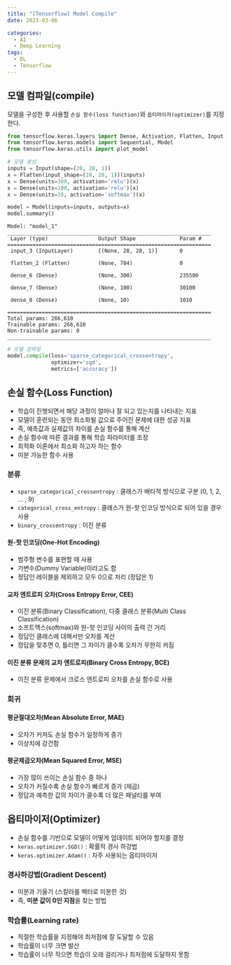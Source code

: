 ```yaml
---
title: "[Tensorflow] Model Compile"
date: 2023-03-06

categories:
  - AI
  - Deep Learning
tags:
  - DL
  - Tensorflow
---
```

    

## 모델 컴파일(compile)
모델을 구성한 후 사용할 `손실 함수(loss function)`와 `옵티마이저(optimizer)`를 지정한다.


```python
from tensorflow.keras.layers import Dense, Activation, Flatten, Input
from tensorflow.keras.models import Sequential, Model
from tensorflow.keras.utils import plot_model
```


```python
# 모델 생성
inputs = Input(shape=(28, 28, 1))
x = Flatten(input_shape=(28, 28, 1))(inputs)
x = Dense(units=300, activation='relu')(x)
x = Dense(units=100, activation='relu')(x)
x = Dense(units=10, activation='softmax')(x)

model = Model(inputs=inputs, outputs=x)
model.summary()
```

    Model: "model_1"
    _________________________________________________________________
     Layer (type)                Output Shape              Param #   
    =================================================================
     input_3 (InputLayer)        [(None, 28, 28, 1)]       0         
                                                                     
     flatten_2 (Flatten)         (None, 784)               0         
                                                                     
     dense_6 (Dense)             (None, 300)               235500    
                                                                     
     dense_7 (Dense)             (None, 100)               30100     
                                                                     
     dense_8 (Dense)             (None, 10)                1010      
                                                                     
    =================================================================
    Total params: 266,610
    Trainable params: 266,610
    Non-trainable params: 0
    _________________________________________________________________
    


```python
# 모델 컴파일
model.compile(loss='sparse_categorical_crossentropy',
              optimizer='sgd',
              metrics=['accuracy'])
```

## 손실 함수(Loss Function)
- 학습이 진행되면서 해당 과정이 얼마나 잘 되고 있는지를 나타내는 지표
- 모델이 훈련되는 동안 최소화될 값으로 주어진 문제에 대한 성공 지표
- 즉, 예측값과 실제값의 차이를 손실 함수를 통해 계산
- 손실 함수에 따른 결과를 통해 학습 파라미터를 조정
- 최적화 이론에서 최소화 하고자 하는 함수
- 미분 가능한 함수 사용

### 분류
- `sparse_categorical_crossentropy` : 클래스가 배타적 방식으로 구분 (0, 1, 2, ... , 9)
- `categorical_cross_entropy` : 클래스가 원-핫 인코딩 방식으로 되어 있을 경우 사용
- `binary_crossentropy` : 이진 분류

#### 원-핫 인코딩(One-Hot Encoding)
- 범주형 변수를 표현할 때 사용
- 가변수(Dummy Variable)이라고도 함
- 정답인 레이블을 제외하고 모두 0으로 처리 (정답은 1)

#### 교차 엔트로피 오차(Cross Entropy Error, CEE)
- 이진 분류(Binary Classification), 다중 클래스 분류(Multi Class Classification)
- 소프트맥스(softmax)와 원-핫 인코딩 사이의 출력 간 거리
- 정답인 클래스에 대해서만 오차를 계산
- 정답을 맞추면 0, 틀리면 그 차이가 클수록 오차가 무한히 커짐

#### 이진 분류 문제의 교차 엔트로피(Binary Cross Entropy, BCE)
- 이진 분류 문제에서 크로스 엔트로피 오차를 손실 함수로 사용

### 회귀
#### 평균절대오차(Mean Absolute Error, MAE)
- 오차가 커져도 손실 함수가 일정하게 증가
- 이상치에 강건함

#### 평균제곱오차(Mean Squared Error, MSE)
- 가장 많이 쓰이는 손실 함수 중 하나
- 오차가 커질수록 손실 함수가 빠르게 증가 (제곱)
- 정답과 예측한 값의 차이가 클수록 더 많은 패널티를 부여

## 옵티마이저(Optimizer)
- 손실 함수를 기반으로 모델이 어떻게 업데이트 되어야 할지를 결정
- `keras.optimizer.SGD()` : 확률적 경사 하강법
- `keras.optimizer.Adam()` : 자주 사용되는 옵티마이저

### 경사하강법(Gradient Descent)
- 미분과 기울기 (스칼라를 벡터로 미분한 것)
- 즉, **미분 값이 0인 지점**을 찾는 방법

### 학습률(Learning rate)
- 적절한 학습률을 지정해야 최저점에 잘 도달할 수 있음
- 학습률이 너무 크면 발산
- 학습률이 너무 작으면 학습이 오래 걸리거나 최저점에 도달하지 못함

